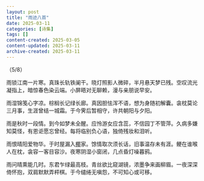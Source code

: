 ```yaml
---
layout: post
title: "雨迹八首"
date: 2025-03-11
categories: [诗集]
tags: []
content-created: 2025-03-05
content-updated: 2025-03-11
archive-created: 2025-03-11
---
```


（5/8）

雨锁江南一片寒。真珠长轨铁阑干。晓灯照影人微碎，半月悬天梦已残。空叹流光凝指上，暗惊春色染云端。小屏晤对无聊赖，漫与亲朋说早安。

雨湿锦笺心字凉。棕榈长记绿长廊。真因胆怯浑不语，想为身随初解囊。衾枕莫论三月事，生涯曾结一城霜。于今霁后暂相守，许共朝阳与夕阳。

雨是秋时一段情。到今如梦未全醒。应怜游女应含蕊，不信园丁不管萍。久病多嫌知莫怪，有恩讵愿忘曾经。每将临别负心语，独倚残妆和泪听。

雨恨晴阳爱物华。于时屋漏入<u>椰</u>家。馀情取次须长话，旧事温存未有涯。鲠在谁喉人在枕，衾容一客目容沙。夜寒阴湿小窗闭，几点昏灯噪暮鸦。

雨问晴熏能几时。东君乍绿最高枝。青丝欲比窥湖镜，浓墨争来画柳眉。一夜深深倚怀抱，双肩默默弄枰棋。于今缱绻无嗔怨，不可知心或可移。
